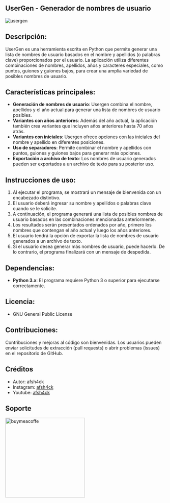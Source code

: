 ## UserGen - Generador de nombres de usuario

![usergen](https://github.com/afsh4ck/usergen/assets/132138425/cf4d02cd-d77b-44d0-99ff-4a932f92a580)

## Descripción:

UserGen es una herramienta escrita en Python que permite generar una lista de nombres de usuario basados en el nombre y apellidos (o palabras clave) proporcionados por el usuario. La aplicación utiliza diferentes combinaciones de nombres, apellidos, años y caracteres especiales, como puntos, guiones y guiones bajos, para crear una amplia variedad de posibles nombres de usuario.

## Características principales:

- **Generación de nombres de usuario**: Usergen combina el nombre, apellidos y el año actual para generar una lista de nombres de usuario posibles.
- **Variantes con años anteriores**: Además del año actual, la aplicación también crea variantes que incluyen años anteriores hasta 70 años atrás.
- **Variantes con iniciales**: Usergen ofrece opciones con las iniciales del nombre y apellido en diferentes posiciones.
- **Uso de separadores**: Permite combinar el nombre y apellidos con puntos, guiones y guiones bajos para generar más opciones.
- **Exportación a archivo de texto**: Los nombres de usuario generados pueden ser exportados a un archivo de texto para su posterior uso.

## Instrucciones de uso:

1. Al ejecutar el programa, se mostrará un mensaje de bienvenida con un encabezado distintivo.
2. El usuario deberá ingresar su nombre y apellidos o palabras clave cuando se le solicite.
3. A continuación, el programa generará una lista de posibles nombres de usuario basados en las combinaciones mencionadas anteriormente.
4. Los resultados serán presentados ordenados por año, primero los nombres que contengan el año actual y luego los años anteriores.
5. El usuario tendrá la opción de exportar la lista de nombres de usuario generados a un archivo de texto.
6. Si el usuario desea generar más nombres de usuario, puede hacerlo. De lo contrario, el programa finalizará con un mensaje de despedida.

## Dependencias:

- **Python 3.x**: El programa requiere Python 3 o superior para ejecutarse correctamente.

## Licencia:

- GNU General Public License

## Contribuciones:

Contribuciones y mejoras al código son bienvenidas. Los usuarios pueden enviar solicitudes de extracción (pull requests) o abrir problemas (issues) en el repositorio de GitHub.

## Créditos
- Autor:       afsh4ck
- Instagram:   <a href="https://www.instagram.com/afsh4ck/">afsh4ck</a>
- Youtube:     <a href="https://youtube.com/@afsh4ck)">afsh4ck</a>

## Soporte

<a href="https://www.buymeacoffee.com/afsh4ck" rel="nofollow"><img width="250" alt="buymeacoffe" src="https://camo.githubusercontent.com/b046532cac63358f348a2cf0b9f45916e7a13de1a2ccb4ebef504b0a882bb2b3/68747470733a2f2f63646e2e6275796d6561636f666665652e636f6d2f627574746f6e732f76322f64656661756c742d6f72616e67652e706e67" data-canonical-src="https://cdn.buymeacoffee.com/buttons/v2/default-orange.png" style="max-width: 100%;"></a>

